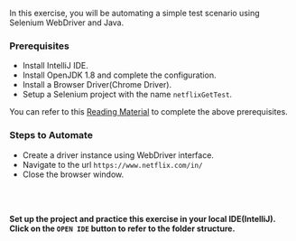 In this exercise, you will be automating a simple test scenario using Selenium WebDriver and Java.

### Prerequisites

- Install IntelliJ IDE.
- Install OpenJDK 1.8 and complete the configuration.
- Install a Browser Driver(Chrome Driver).
- Setup a Selenium project with the name `netflixGetTest`.

You can refer to this [Reading Material](https://learning.ccbp.in/qa-automation-testing/course?c_id=cf952b35-27ab-4b1e-a6de-44227f22806c&s_id=f5c19277-3889-4e63-b631-c06c088d612c&t_id=c82e95ce-1faf-4acb-9021-476a9359da79#31-install-ide) to complete the above prerequisites.

### Steps to Automate

- Create a driver instance using WebDriver interface.
- Navigate to the url `https://www.netflix.com/in/`
- Close the browser window.

<br>
<br>

**Set up the project and practice this exercise in your local IDE(IntelliJ). Click on the `OPEN IDE` button to refer to the folder structure.**
